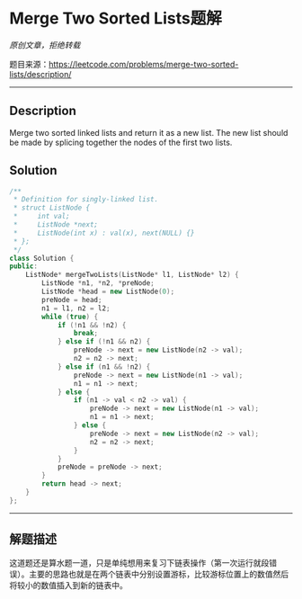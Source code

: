 # Merge Two Sorted Lists题解

*原创文章，拒绝转载*

题目来源：https://leetcode.com/problems/merge-two-sorted-lists/description/

------

## Description

Merge two sorted linked lists and return it as a new list. The new list should be made by splicing together the nodes of the first two lists.


## Solution
```cpp
/**
 * Definition for singly-linked list.
 * struct ListNode {
 *     int val;
 *     ListNode *next;
 *     ListNode(int x) : val(x), next(NULL) {}
 * };
 */
class Solution {
public:
    ListNode* mergeTwoLists(ListNode* l1, ListNode* l2) {
        ListNode *n1, *n2, *preNode;
        ListNode *head = new ListNode(0);
        preNode = head;
        n1 = l1, n2 = l2;
        while (true) {
            if (!n1 && !n2) {
                break;
            } else if (!n1 && n2) {
                preNode -> next = new ListNode(n2 -> val);
                n2 = n2 -> next;
            } else if (n1 && !n2) {
                preNode -> next = new ListNode(n1 -> val);
                n1 = n1 -> next;
            } else {
                if (n1 -> val < n2 -> val) {
                    preNode -> next = new ListNode(n1 -> val);
                    n1 = n1 -> next;
                } else {
                    preNode -> next = new ListNode(n2 -> val);
                    n2 = n2 -> next;
                }
            }
            preNode = preNode -> next;
        }
        return head -> next;
    }
};

```

------

## 解题描述
这道题还是算水题一道，只是单纯想用来复习下链表操作（第一次运行就段错误）。主要的思路也就是在两个链表中分别设置游标，比较游标位置上的数值然后将较小的数值插入到新的链表中。